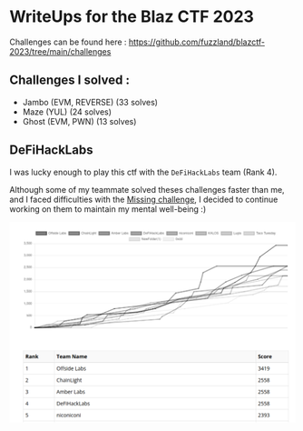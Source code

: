 # WriteUps for the Blaz CTF 2023

Challenges can be found here : https://github.com/fuzzland/blazctf-2023/tree/main/challenges

## Challenges I solved : 

- Jambo (EVM, REVERSE) (33 solves)
- Maze (YUL) (24 solves)
- Ghost (EVM, PWN) (13 solves)

## DeFiHackLabs 

I was lucky enough to play this ctf with the `DeFiHackLabs` team (Rank 4).

Although some of my teammate solved theses challenges faster than me, and I faced difficulties with the [Missing challenge](https://github.com/fuzzland/blazctf-2023/tree/main/solutions/missing), I decided to continue working on them to maintain my mental well-being :)

![Alt text](util/img/image.png)